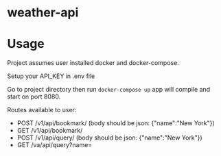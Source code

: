 # weather-api

# Usage

Project assumes user installed docker and docker-compose.

Setup your API_KEY in .env file

Go to project directory then run
```docker-compose up```
app will compile and start on port 8080.

Routes available to user:
* POST /v1/api/bookmark/ (body should be json: {"name":"New York"})
* GET /v1/api/bookmark/
* POST /v1/api/query/ (body should be json: {"name":"New York"})
* GET /va/api/query?name=
